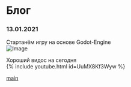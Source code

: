 # Блог

### 13.01.2021
Стартанём игру на основе Godot-Engine <br />
![Image](https://icons.iconarchive.com/icons/papirus-team/papirus-apps/32/godot-icon.png) <br />

Хороший видос на сегодня <br />
{% include youtube.html id=UuMX8Kf3Wyw %} <br />

[main](https://poolsar42.github.io/non-violent)

